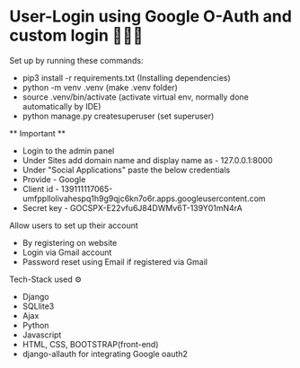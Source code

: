 # User-Login using Google O-Auth and custom login 🧑🏼‍💻

Set up by running these commands:
- pip3 install -r requirements.txt (Installing dependencies)
- python -m venv .venv (make .venv folder)
- source .venv/bin/activate (activate virtual env, normally done automatically by IDE)
- python manage.py createsuperuser (set superuser)

** Important **
- Login to the admin panel
- Under Sites add domain name and display name as - 127.0.0.1:8000
- Under "Social Applications" paste the below credentials
- Provide - Google
- Client id - 139111117065-umfppllolivahespq1h9g9qjc6kn7o6r.apps.googleusercontent.com
- Secret key - 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

Allow users to set up their account
- By registering on website
- Login via Gmail account
- Password reset using Email if registered via Gmail

Tech-Stack used ⚙
 - Django
 - SQLlite3
 - Ajax
 - Python
 - Javascript
 - HTML, CSS, BOOTSTRAP(front-end)
 - django-allauth for integrating Google oauth2
